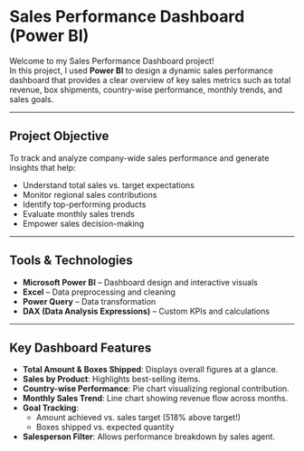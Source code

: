 #  Sales Performance Dashboard (Power BI)

Welcome to my Sales Performance Dashboard project!  
In this project, I used **Power BI** to design a dynamic sales performance dashboard that provides a clear overview of key sales metrics such as total revenue, box shipments, country-wise performance, monthly trends, and sales goals.

---

##  Project Objective

To track and analyze company-wide sales performance and generate insights that help:
- Understand total sales vs. target expectations
- Monitor regional sales contributions
- Identify top-performing products
- Evaluate monthly sales trends
- Empower sales decision-making

---

##  Tools & Technologies

- **Microsoft Power BI** – Dashboard design and interactive visuals  
- **Excel** – Data preprocessing and cleaning  
- **Power Query** – Data transformation  
- **DAX (Data Analysis Expressions)** – Custom KPIs and calculations

---

##  Key Dashboard Features

- **Total Amount & Boxes Shipped**: Displays overall figures at a glance.
- **Sales by Product**: Highlights best-selling items.
- **Country-wise Performance**: Pie chart visualizing regional contribution.
- **Monthly Sales Trend**: Line chart showing revenue flow across months.
- **Goal Tracking**:
  - Amount achieved vs. sales target (518% above target!)
  - Boxes shipped vs. expected quantity
- **Salesperson Filter**: Allows performance breakdown by sales agent.
